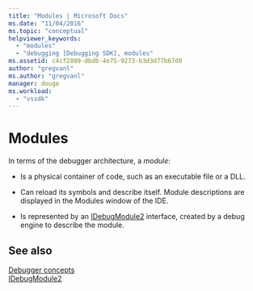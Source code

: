 ```yaml
---
title: "Modules | Microsoft Docs"
ms.date: "11/04/2016"
ms.topic: "conceptual"
helpviewer_keywords: 
  - "modules"
  - "debugging [Debugging SDK], modules"
ms.assetid: c4cf2809-dbdb-4e75-9273-b3d3d77b67d0
author: "gregvanl"
ms.author: "gregvanl"
manager: douge
ms.workload: 
  - "vssdk"
---
```

# Modules
In terms of the debugger architecture, a *module*:  
  
-   Is a physical container of code, such as an executable file or a DLL.  
  
-   Can reload its symbols and describe itself. Module descriptions are displayed in the Modules window of the IDE.  
  
-   Is represented by an [IDebugModule2](../../extensibility/debugger/reference/idebugmodule2.md) interface, created by a debug engine to describe the module.  
  
## See also  
 [Debugger concepts](../../extensibility/debugger/debugger-concepts.md)   
 [IDebugModule2](../../extensibility/debugger/reference/idebugmodule2.md)